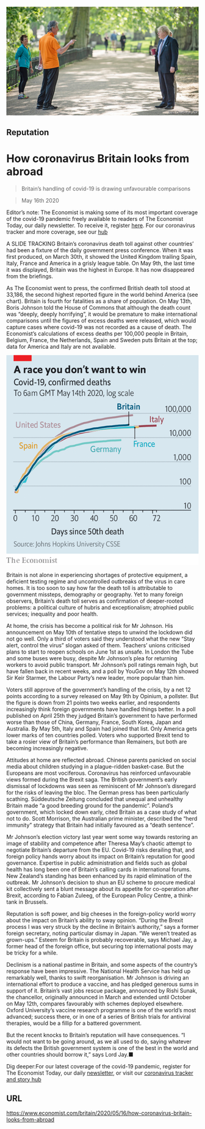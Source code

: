 ![](./images/20200516_BRP001_0.jpg)

## Reputation

# How coronavirus Britain looks from abroad

> Britain’s handling of covid-19 is drawing unfavourable comparisons

> May 16th 2020

Editor’s note: The Economist is making some of its most important coverage of the covid-19 pandemic freely available to readers of The Economist Today, our daily newsletter. To receive it, register [here](https://www.economist.com//newslettersignup). For our coronavirus tracker and more coverage, see our [hub](https://www.economist.com//coronavirus)

A SLIDE TRACKING Britain’s coronavirus death toll against other countries’ had been a fixture of the daily government press conference. When it was first produced, on March 30th, it showed the United Kingdom trailing Spain, Italy, France and America in a grisly league table. On May 9th, the last time it was displayed, Britain was the highest in Europe. It has now disappeared from the briefings.

As The Economist went to press, the confirmed British death toll stood at 33,186, the second highest reported figure in the world behind America (see chart). Britain is fourth for fatalities as a share of population. On May 13th, Boris Johnson told the House of Commons that although the death count was “deeply, deeply horrifying”, it would be premature to make international comparisons until the figures of excess deaths were released, which would capture cases where covid-19 was not recorded as a cause of death. The Economist’s calculations of excess deaths per 100,000 people in Britain, Belgium, France, the Netherlands, Spain and Sweden puts Britain at the top; data for America and Italy are not available.



![](./images/20200516_BRC613.png)

Britain is not alone in experiencing shortages of protective equipment, a deficient testing regime and uncontrolled outbreaks of the virus in care homes. It is too soon to say how far the death toll is attributable to government missteps, demography or geography. Yet to many foreign observers, Britain’s death toll serves as confirmation of deeper-rooted problems: a political culture of hubris and exceptionalism; atrophied public services; inequality and poor health.

At home, the crisis has become a political risk for Mr Johnson. His announcement on May 10th of tentative steps to unwind the lockdown did not go well. Only a third of voters said they understood what the new “Stay alert, control the virus” slogan asked of them. Teachers’ unions criticised plans to start to reopen schools on June 1st as unsafe. In London the Tube and some buses were busy, despite Mr Johnson’s plea for returning workers to avoid public transport. Mr Johnson’s poll ratings remain high, but have fallen back in recent weeks, and a poll by YouGov on May 12th showed Sir Keir Starmer, the Labour Party’s new leader, more popular than him.

Voters still approve of the government’s handling of the crisis, by a net 12 points according to a survey released on May 9th by Opinium, a pollster. But the figure is down from 21 points two weeks earlier, and respondents increasingly think foreign governments have handled things better. In a poll published on April 25th they judged Britain’s government to have performed worse than those of China, Germany, France, South Korea, Japan and Australia. By May 5th, Italy and Spain had joined that list. Only America gets lower marks of ten countries polled. Voters who supported Brexit tend to take a rosier view of Britain’s performance than Remainers, but both are becoming increasingly negative.

Attitudes at home are reflected abroad. Chinese parents panicked on social media about children studying in a plague-ridden basket-case. But the Europeans are most vociferous. Coronavirus has reinforced unfavourable views formed during the Brexit saga. The British government’s early dismissal of lockdowns was seen as reminiscent of Mr Johnson’s disregard for the risks of leaving the bloc. The German press has been particularly scathing. Süddeutsche Zeitung concluded that unequal and unhealthy Britain made “a good breeding ground for the pandemic”. Poland’s government, which locked down early, cited Britain as a case study of what not to do. Scott Morrison, the Australian prime minister, described the “herd immunity” strategy that Britain had initially favoured as a “death sentence”.

Mr Johnson’s election victory last year went some way towards restoring an image of stability and competence after Theresa May’s chaotic attempt to negotiate Britain’s departure from the EU. Covid-19 risks derailing that, and foreign policy hands worry about its impact on Britain’s reputation for good governance. Expertise in public administration and fields such as global health has long been one of Britain’s calling cards in international forums. New Zealand’s standing has been enhanced by its rapid elimination of the outbreak. Mr Johnson’s decision to shun an EU scheme to procure medical kit collectively sent a blunt message about its appetite for co-operation after Brexit, according to Fabian Zuleeg, of the European Policy Centre, a think-tank in Brussels.

Reputation is soft power, and big cheeses in the foreign-policy world worry about the impact on Britain’s ability to sway opinion. “During the Brexit process I was very struck by the decline in Britain’s authority,” says a former foreign secretary, noting particular dismay in Japan. “We weren’t treated as grown-ups.” Esteem for Britain is probably recoverable, says Michael Jay, a former head of the foreign office, but securing top international posts may be tricky for a while.

Declinism is a national pastime in Britain, and some aspects of the country’s response have been impressive. The National Health Service has held up remarkably well, thanks to swift reorganisation. Mr Johnson is driving an international effort to produce a vaccine, and has pledged generous sums in support of it. Britain’s vast jobs rescue package, announced by Rishi Sunak, the chancellor, originally announced in March and extended until October on May 12th, compares favourably with schemes deployed elsewhere. Oxford University’s vaccine research programme is one of the world’s most advanced; success there, or in one of a series of British trials for antiviral therapies, would be a fillip for a battered government.

But the recent knocks to Britain’s reputation will have consequences. “I would not want to be going around, as we all used to do, saying whatever its defects the British government system is one of the best in the world and other countries should borrow it,” says Lord Jay.■

Dig deeper:For our latest coverage of the covid-19 pandemic, register for The Economist Today, our daily [newsletter](https://www.economist.com//newslettersignup), or visit our [coronavirus tracker and story hub](https://www.economist.com//coronavirus)

## URL

https://www.economist.com/britain/2020/05/16/how-coronavirus-britain-looks-from-abroad
